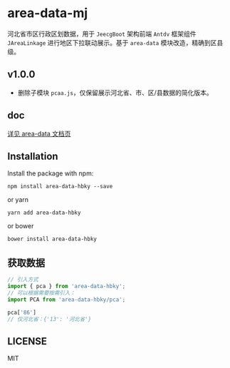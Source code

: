 # area-data-mj



河北省市区行政区划数据，用于 `JeecgBoot` 架构前端 `Antdv` 框架组件 `JAreaLinkage` 进行地区下拉联动展示。基于 `area-data` 模块改造，精确到区县级。

## v1.0.0

- 删除子模块 `pcaa.js`，仅保留展示河北省、市、区/县数据的简化版本。

## doc

[详见 area-data 文档页](https://github.com/dwqs/area-data#readme)

## Installation

Install the package with npm:

```
npm install area-data-hbky --save
```

or yarn

```
yarn add area-data-hbky
```

or bower

```
bower install area-data-hbky
```

## 获取数据

```javascript
// 引入方式
import { pca } from 'area-data-hbky';
// 可以根据需要按需引入：
import PCA from 'area-data-hbky/pca';

pca['86'] 
// 仅河北省：{'13': '河北省'}
```



## LICENSE

MIT
